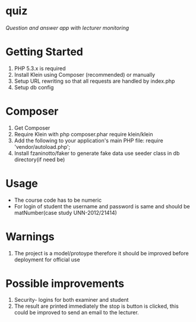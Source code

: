 # quiz
###### Question and answer app with lecturer monitoring

# Getting Started
1. PHP 5.3.x is required
2. Install Klein using Composer (recommended) or manually
3. Setup URL rewriting so that all requests are handled by index.php
4. Setup db config

# Composer
1. Get Composer
2. Require Klein with php composer.phar require klein/klein
3. Add the following to your application's main PHP file: require 'vendor/autoload.php';
4. Install fzaninotto/faker to generate fake data use seeder class in db directory(if need be)

# Usage
* The course code has to be numeric
* For login of student the username and password is same and should be matNumber(case study UNN-2012/21414)

# Warnings
1. The project is a model/protoype therefore it should be improved before deployment for official use

# Possible improvements
1. Security- logins for both examiner and student
2. The result are printed immediately the stop is button is clicked, this could be improved to send an email to the lecturer.
